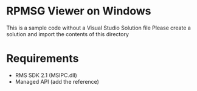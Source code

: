 RPMSG Viewer on Windows
================================
This is a sample code without a Visual Studio Solution file
Please create a solution and import the contents of this directory

Requirements
================================
- RMS SDK 2.1 (MSIPC.dll) 
- Managed API (add the reference)